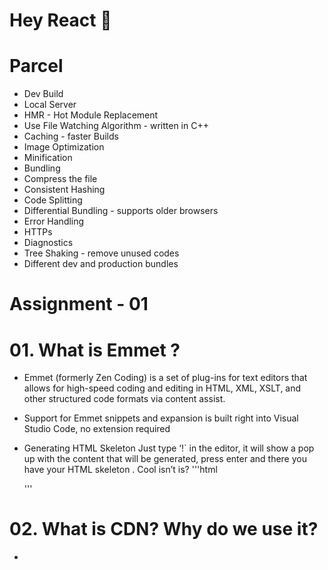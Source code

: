 # Hey React 🚀

# Parcel
- Dev Build
- Local Server
- HMR - Hot Module Replacement
- Use File Watching Algorithm - written in C++
- Caching - faster Builds
- Image Optimization
- Minification
- Bundling
- Compress the file
- Consistent Hashing
- Code Splitting
- Differential Bundling - supports older browsers
- Error Handling
- HTTPs
- Diagnostics
- Tree Shaking - remove unused codes 
- Different dev and production bundles

# Assignment - 01

# 01. What is Emmet ?
- Emmet (formerly Zen Coding) is a set of plug-ins for text editors that allows for high-speed coding and editing in HTML, XML, XSLT, and other structured code formats via content assist.

- Support for Emmet snippets and expansion is built right into Visual Studio Code, no extension required

- Generating HTML Skeleton
  Just type ‘!` in the editor, it will show a pop up with the content that will be generated, press enter and there you have your HTML skeleton . Cool isn’t is?
  '''html
    <!DOCTYPE html>
    <html lang="en">
    <head>
    <meta charset="UTF-8">
    <meta name="viewport" content="width=device-width, initial-scale=1.0">
    <title>Document</title>
    </head>
    <body>
    
    </body>
    </html>
  '''

# 02. What is CDN? Why do we use it?

- 